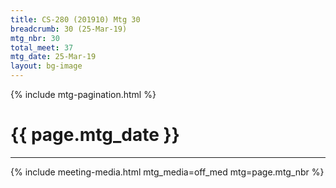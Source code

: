 ```yaml
---
title: CS-280 (201910) Mtg 30
breadcrumb: 30 (25-Mar-19)
mtg_nbr: 30
total_meet: 37
mtg_date: 25-Mar-19
layout: bg-image
---
```

{% include mtg-pagination.html %}
<h1 class="text-center">{{ page.mtg_date }}</h1>
<hr />
{% include meeting-media.html mtg_media=off_med mtg=page.mtg_nbr %}
